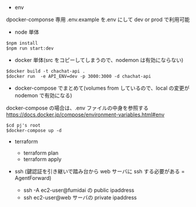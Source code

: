 - env

dpocker-componse 専用
.env.example を.env にして dev or prod で利用可能

- node 単体

```
$npm install
$npm run start:dev
```

- docker 単体(src をコピーしてしまうので、nodemon は有効にならない)

```
$docker build -t chachat-api .
$docker run  -e API_ENV=dev -p 3000:3000 -d chachat-api
```

- docker-compose でまとめて(volumes from しているので、local の変更が nodemon で有効になる)

docker-compose の場合は、.env ファイルの中身を参照する
https://docs.docker.jp/compose/environment-variables.html#env

```
$cd pj's root
$docker-compose up -d
```

- terraform

  - terraform plan
  - terraform apply

- ssh (鍵認証を引き継いで踏み台から web サーバに ssh する必要がある = AgentForward)
  - ssh -A ec2-user@fumidai の public ipaddress
  - ssh ec2-user@web サーバの private ipaddress
